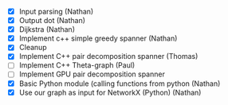 - [X] Input parsing (Nathan)
- [X] Output dot (Nathan)
- [X] Dijkstra (Nathan)
- [X] Implement c++ simple greedy spanner (Nathan)
- [X] Cleanup
- [X] Implement C++ pair decomposition spanner (Thomas)
- [ ] Implement C++ Theta-graph (Paul)
- [ ] Implement GPU pair decomposition spanner
- [X] Basic Python module (calling functions from python (Nathan)
- [X] Use our graph as input for NetworkX (Python) (Nathan)
